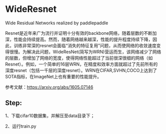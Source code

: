 # WideResnet
Wide Residual Networks realized by paddlepaddle

Resnet是近年来广为流行并证明十分有效的backbone网络，随着层数的不断加深，性能会持续提高。然而，随着网络越来越深，性能的提升程度持续下降，因此，训练非常深的resnet会面临“消失的特征复用”问题，从而使网络的收敛速度变得很慢。为解决此问题，WideResNet(简写为WRN)营运而生，该网络减少了网络的层数，但增加了网络的宽度，使得网络性能超过了当前很深很细的网络（如Resnet）。例如，一个简单的16层WRN，在精度和效率方面就超过了先前所有的深度resnet（包括一千层的深度resnet）。WRN在CIFAR,SVHN,COCO上达到了SOTA指标，在ImageNet上也有重要的性能提升。

参考文献：https://arxiv.org/abs/1605.07146

## Step:
1、下载cifar10数据集，并解压至data目录下；

2、运行train.py
